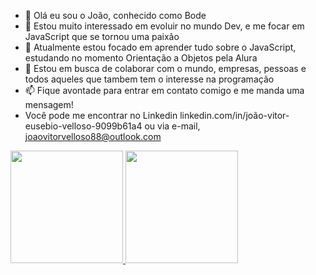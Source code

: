 - 👋 Olá eu sou o João, conhecido como Bode
- 👀 Estou muito interessado em evoluir no mundo Dev, e me focar em JavaScript que se tornou uma paixão
- 🌱 Atualmente estou focado em aprender tudo sobre o JavaScript, estudando no momento Orientação a Objetos pela Alura
- 💞️ Estou em busca de colaborar com o mundo, empresas, pessoas e todos aqueles que tambem tem o interesse na programação
- 📫 Fique avontade para entrar em contato comigo e me manda uma mensagem!
- Você pode me encontrar no Linkedin linkedin.com/in/joão-vitor-eusebio-velloso-9099b61a4 ou via e-mail, joaovitorvelloso88@outlook.com

<div>
  <a href="https://github.com/Bode0800">
    <img height="180em" src="https://github-readme-stats.vercel.app/api?username=Bode0800&show_icons=true&theme=dracula&include_all_commits=true&count_private=true"/>
    <img height="180em" src="https://github-readme-stats.vercel.app/api/top-langs/?username=Bode0800&layout=compact&langs_count=7&theme=dracula"/>
</div>
